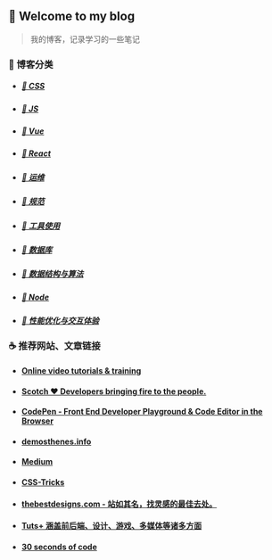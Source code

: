 ## 🚀  Welcome to my blog

> 我的博客，记录学习的一些笔记

### :microscope: 博客分类

- ##### [:hamburger: CSS ](https://github.com/peng-yin/note/projects/1)
- ##### [:lollipop: JS ](https://github.com/peng-yin/note/projects/2)
- ##### [:jack_o_lantern: Vue](https://github.com/peng-yin/note/projects/6) 
- ##### [:ghost: React](https://github.com/peng-yin/note/projects/5)
- ##### [:art: 运维](https://github.com/peng-yin/note/projects/3)
- ##### [:tophat: 规范](https://github.com/peng-yin/note/projects/4)
- ##### [:ramen: 工具使用](https://github.com/peng-yin/note/projects/7)
- ##### [:ring: 数据库](https://github.com/peng-yin/note/projects/9) 
- ##### [:ski: 数据结构与算法](https://github.com/peng-yin/note/projects/8)
- ##### [:rice: Node](https://github.com/peng-yin/note/projects/10)
- ##### [:guitar: 性能优化与交互体验](https://github.com/peng-yin/note/projects/11)




### :coffee: 推荐网站、文章链接

- #### [Online video tutorials & training](https://www.lynda.com/)


- #### [Scotch ♥ Developers bringing fire to the people.](https://scotch.io/)


- #### [CodePen - Front End Developer Playground & Code Editor in the Browser ](https://codepen.io/)

- #### [demosthenes.info](http://thenewcode.com/)

- #### [Medium](https://medium.com/)


- #### [CSS-Tricks](https://css-tricks.com/)


- #### [thebestdesigns.com - 站如其名，找灵感的最佳去处。](https://www.thebestdesigns.com/)

- #### [Tuts+ 涵盖前后端、设计、游戏、多媒体等诸多方面](https://tutsplus.com/tutorials)

- #### [30 seconds of code](https://www.30secondsofcode.org/)








